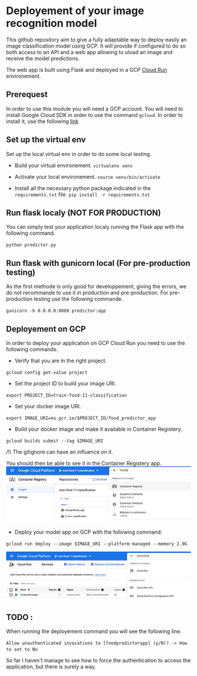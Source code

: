 # Deployement of your image recognition model

This github repository aim to give a fully adaptable way to deploy easily an 
image classification model using GCP. It will provide if configured to do so 
both access to an API and a web app allowing to uload an image and receive the
model predictions.

The web app is built using Flask and deployed in a GCP 
[Cloud Run](https://cloud.google.com/run) environement.

## Prerequest

In order to use this module you will need a GCP account. 
You will need to install Google Cloud SDK in order to use the command `gcloud`.
In order to install it, use the following [link](https://cloud.google.com/sdk/docs/install)

## Set up the virtual env

Set up the local virtual env in order to do some local testing.

- Build your virtual environement.
`virtualenv venv`

- Activate your local environement.
`source venv/bin/activate`

- Install all the necessary python package indicated in the `requirements.txt` file.
`pip install -r requirements.txt`

## Run flask localy (NOT FOR PRODUCTION)

You can simply test your application localy running the Flask app with the
following command.

`python predictor.py`

## Run flask with gunicorn local (For pre-production testing)

As the first methode is only good for developpement, giving the errors, we do 
not recommande to use it in production and pre-production.
For pre-production testing use the following commande.

`gunicorn -b 0.0.0.0:8080 predictor:app`

## Deployement on GCP

In order to deploy your application on GCP Cloud Run you need to use the 
following commands.


- Verify that you are in the right project.

`gcloud config get-value project`

- Set the project ID to build your image URI.

`export PROJECT_ID=train-food-11-classification`

- Set your docker image URI.

`export IMAGE_URI=eu.gcr.io/$PROJECT_ID/food_predictor_app`

- Build your docker image and make it available in Container Registery.

`gcloud builds submit --tag $IMAGE_URI`

 /!\ The gitignore can have an influence on it.

You should then be able to see it in the Container Registery app.
![Container Registery GCP service](https://github.com/jfolleas1/cv.deployement.food-11/blob/master/readme_images/container_registery.png?raw=true)


- Deploy your model app on GCP with the following command:

`gcloud run deploy --image $IMAGE_URI --platform managed --memory 2.0G`

![Cloud Run GCP service](https://github.com/jfolleas1/cv.deployement.food-11/blob/master/readme_images/cloud_run.png?raw=true)


## TODO :

When running the deployement command you will see the following line.

`Allow unauthenticated invocations to [foodpredictorapp] (y/N)? -> How to set to No`

So far I haven't manage to see how to force the authentication to access the
application, but there is surely a way.